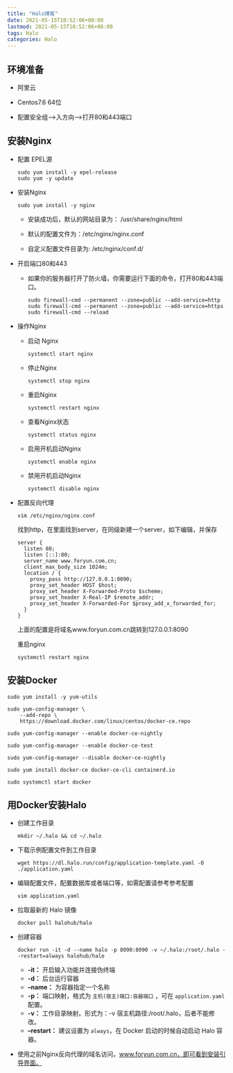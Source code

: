 ```yaml
---
title: "Halo博客"
date: 2021-05-15T10:52:06+08:00
lastmod: 2021-05-15T10:52:06+08:00
tags: Halo
categories: Halo
---
```


## 环境准备

- 阿里云

- Centos7.6 64位
- 配置安全组-->入方向-->打开80和443端口

## 安装Nginx

- 配置 EPEL源

  ```shell
  sudo yum install -y epel-release
  sudo yum -y update
  ```

- 安装Nginx

  ```shell
  sudo yum install -y nginx
  ```

  - 安装成功后，默认的网站目录为： /usr/share/nginx/html

  - 默认的配置文件为：/etc/nginx/nginx.conf

  - 自定义配置文件目录为: /etc/nginx/conf.d/

- 开启端口80和443

  - 如果你的服务器打开了防火墙，你需要运行下面的命令，打开80和443端口。

    ```shell
    sudo firewall-cmd --permanent --zone=public --add-service=http
    sudo firewall-cmd --permanent --zone=public --add-service=https
    sudo firewall-cmd --reload
    ```

- 操作Nginx

  - 启动 Nginx

    ```shell
    systemctl start nginx
    ```

  - 停止Nginx

    ```shell
    systemctl stop nginx
    ```

  - 重启Nginx

    ```shell
    systemctl restart nginx
    ```

  - 查看Nginx状态

    ```shell
    systemctl status nginx
    ```

  - 启用开机启动Nginx

    ```shell
    systemctl enable nginx
    ```

  - 禁用开机启动Nginx

    ```shell
    systemctl disable nginx
    ```

- 配置反向代理

  ```shell
  vim /etc/nginx/nginx.conf
  ```

  找到http，在里面找到server，在同级新建一个server，如下编辑，并保存

  ```shell
  server {
    listen 80;
    listen [::]:80;
    server_name www.foryun.com.cn;
    client_max_body_size 1024m;
    location / {
      proxy_pass http://127.0.0.1:8090;
      proxy_set_header HOST $host;
      proxy_set_header X-Forwarded-Proto $scheme;
      proxy_set_header X-Real-IP $remote_addr;
      proxy_set_header X-Forwarded-For $proxy_add_x_forwarded_for;
    }
  }
  ```

  上面的配置是将域名www.foryun.com.cn跳转到127.0.0.1:8090

  重启nginx

  ```shell
  systemctl restart nginx
  ```

## 安装Docker

```shell
sudo yum install -y yum-utils
```

```shell
sudo yum-config-manager \
    --add-repo \
    https://download.docker.com/linux/centos/docker-ce.repo
```

```shell
sudo yum-config-manager --enable docker-ce-nightly
```

```shell
sudo yum-config-manager --enable docker-ce-test
```

```shell
sudo yum-config-manager --disable docker-ce-nightly
```

```shell
sudo yum install docker-ce docker-ce-cli containerd.io
```

```shell
sudo systemctl start docker
```

## 用Docker安装Halo

- 创建工作目录

  ```shell
  mkdir ~/.halo && cd ~/.halo
  ```

- 下载示例配置文件到工作目录

  ```shell
  wget https://dl.halo.run/config/application-template.yaml -O ./application.yaml
  ```

- 编辑配置文件，配置数据库或者端口等，如需配置请参考参考配置

  ```shell
  vim application.yaml
  ```

- 拉取最新的 Halo 镜像

  ```shell
  docker pull halohub/halo
  ```

- 创建容器

  ```shell
  docker run -it -d --name halo -p 8090:8090 -v ~/.halo:/root/.halo --restart=always halohub/halo
  ```

  - **-it：** 开启输入功能并连接伪终端
  - **-d：** 后台运行容器
  - **–name：** 为容器指定一个名称
  - **-p：** 端口映射，格式为 `主机(宿主)端口:容器端口` ，可在 `application.yaml` 配置。
  - **-v：** 工作目录映射。形式为：-v 宿主机路径:/root/.halo，后者不能修改。
  - **–restart：** 建议设置为 `always`，在 Docker 启动的时候自动启动 Halo 容器。

- 使用之前Nginx反向代理的域名访问，www.foryun.com.cn，即可看到安装引导界面。

